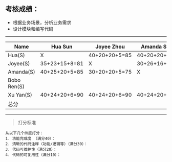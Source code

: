 ## 考核成绩：
* 根据业务场景，分析业务需求
* 设计模块和编写代码
----------------------------------------------------------------
|Name       |Hua Sun |Joyee Zhou |Amanda Shao |Bobo Ren |Xu Yan |
|-----------|--------|-----------|------------|---------|-------|
|Hua(S)     |X       | 40+20+20+5=85 |  40+20+20+5=85   | 40+25+20+5=90        | 40+25+20+10=100     |
|Joyee(S)   |35+23+15+8=81|X |30+26+16+8=80|35+28+18+9=90|40+30+18+9=97|  
|Amanda(S)  |40+25+20+5=85        |30+20+20+5=75            |X           |30+25+15+5=75          | 40+30+20+10=100        |
|Bobo Ren(S)|        |           |           |X        |       |
|Xu Yan(S)  | 40+24+20+6=90      | 40+24+20+6=90          | 40+24+20+6=90         |  40+25+20+8=93      |X      |
|总分        |        |           |            |         |       |
----------------------------------------------------------------

> 打分标准

    从以下几个纬度打分：
    1. 功能完成度 （满分40）：
    2. 清晰的代码注释（功能/逻辑等）（满分30）：
    3. 代码可维护性（满分20）：
    4. 代码的可复用性（满分10）：

